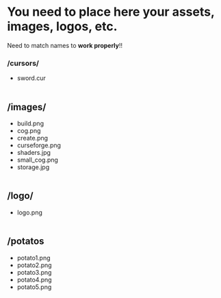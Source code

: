 # You need to place here your assets, images, logos, etc.

Need to match names to **work properly**!!

### /cursors/<br>

- sword.cur<br>
  <br>

## /images/<br>

- build.png<br>
- cog.png<br>
- create.png<br>
- curseforge.png<br>
- shaders.jpg<br>
- small_cog.png<br>
- storage.jpg<br>
  <br>

## /logo/<br>

- logo.png<br>
  <br>

## /potatos<br>

- potato1.png<br>
- potato2.png<br>
- potato3.png<br>
- potato4.png<br>
- potato5.png<br>

